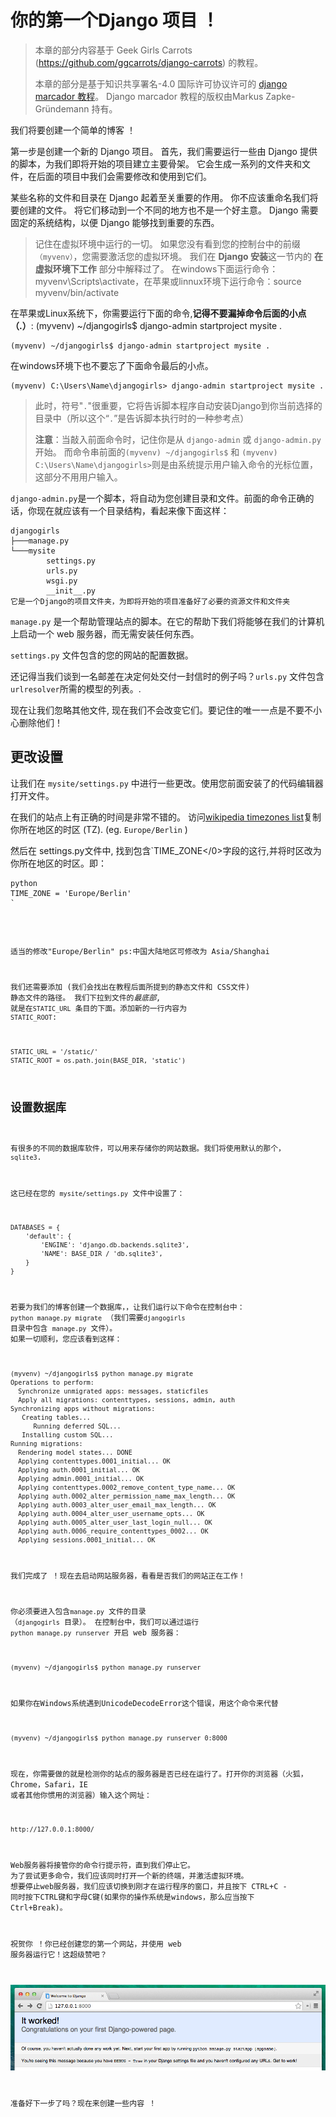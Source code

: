 # 你的第一个Django 项目 ！

> 本章的部分内容基于 Geek Girls Carrots (https://github.com/ggcarrots/django-carrots) 的教程。
> 
> 本章的部分是基于知识共享署名-4.0 国际许可协议许可的 [django marcador 教程][1]。 Django marcador 教程的版权由Markus Zapke-Gründemann 持有。

 [1]: http://django-marcador.keimlink.de/

我们将要创建一个简单的博客 ！

第一步是创建一个新的 Django 项目。 首先，我们需要运行一些由 Django 提供的脚本，为我们即将开始的项目建立主要骨架。 它会生成一系列的文件夹和文件，在后面的项目中我们会需要修改和使用到它们。

某些名称的文件和目录在 Django 起着至关重要的作用。 你不应该重命名我们将要创建的文件。 将它们移动到一个不同的地方也不是一个好主意。 Django 需要固定的系统结构，以便 Django 能够找到重要的东西。

> 记住在虚拟环境中运行的一切。 如果您没有看到您的控制台中的前缀 `（myvenv）`，您需要激活您的虚拟环境。 我们在 **Django 安装**这一节内的 **在虚拟环境下工作** 部分中解释过了。 在windows下面运行命令：myvenv\Scripts\activate，在苹果或linnux环境下运行命令：source myvenv/bin/activate

在苹果或Linux系统下，你需要运行下面的命令,**记得不要漏掉命令后面的小点（.）**: (myvenv) ~/djangogirls$ django-admin startproject mysite .

    (myvenv) ~/djangogirls$ django-admin startproject mysite .
    

在windows环境下也不要忘了下面命令最后的小点。

    (myvenv) C:\Users\Name\djangogirls> django-admin startproject mysite .
    

> 此时，符号"`.`"很重要，它将告诉脚本程序自动安装Django到你当前选择的目录中（所以这个“`.`”是告诉脚本执行时的一种参考点）
> 
> **注意**：当敲入前面命令时，记住你是从 `django-admin` 或 `django-admin.py`开始。 而命令串前面的`(myvenv) ~/djangogirls$` 和 `(myvenv) C:\Users\Name\djangogirls>`则是由系统提示用户输入命令的光标位置，这部分不用用户输入。

`django-admin.py`是一个脚本，将自动为您创建目录和文件。前面的命令正确的话，你现在就应该有一个目录结构，看起来像下面这样：

    djangogirls
    ├───manage.py
    └───mysite
            settings.py
            urls.py
            wsgi.py
            __init__.py
    它是一个Django的项目文件夹，为即将开始的项目准备好了必要的资源文件和文件夹
    

`manage.py` 是一个帮助管理站点的脚本。在它的帮助下我们将能够在我们的计算机上启动一个 web 服务器，而无需安装任何东西。

`settings.py` 文件包含的您的网站的配置数据。

还记得当我们谈到一名邮差在决定何处交付一封信时的例子吗？`urls.py` 文件包含`urlresolver`所需的模型的列表。.

现在让我们忽略其他文件, 现在我们不会改变它们。要记住的唯一一点是不要不小心删除他们！

## 更改设置

让我们在 `mysite/settings.py` 中进行一些更改。使用您前面安装了的代码编辑器打开文件。

在我们的站点上有正确的时间是非常不错的。 访问[wikipedia timezones list][2]复制你所在地区的时区 (TZ). (eg. `Europe/Berlin` )

 [2]: https://en.wikipedia.org/wiki/List_of_tz_database_time_zones

然后在 settings.py文件中, 找到包含`TIME_ZONE</0>字段的这行,并将时区改为你所在地区的时区。即：</p>

<pre><code>python
TIME_ZONE = 'Europe/Berlin'
`</pre> 
适当的修改"Europe/Berlin" ps:中国大陆地区可修改为 Asia/Shanghai

我们还需要添加 (我们会找出在教程后面所提到的静态文件和 CSS文件) 静态文件的路径。 我们下拉到文件的*最底部*, 就是在`STATIC_URL` 条目的下面。添加新的一行内容为 `STATIC_ROOT`:

    STATIC_URL = '/static/'
    STATIC_ROOT = os.path.join(BASE_DIR, 'static')
    

## 设置数据库

有很多的不同的数据库软件，可以用来存储你的网站数据。我们将使用默认的那个， `sqlite3`.

这已经在您的 `mysite/settings.py` 文件中设置了：

    DATABASES = {
        'default': {
            'ENGINE': 'django.db.backends.sqlite3',
            'NAME': BASE_DIR / 'db.sqlite3',
        }
    }
    

若要为我们的博客创建一个数据库，，让我们运行以下命令在控制台中： `python manage.py migrate` （我们需要`djangogirls` 目录中包含 `manage.py` 文件）。 如果一切顺利，您应该看到这样：

    (myvenv) ~/djangogirls$ python manage.py migrate
    Operations to perform:
      Synchronize unmigrated apps: messages, staticfiles
      Apply all migrations: contenttypes, sessions, admin, auth
    Synchronizing apps without migrations:
       Creating tables...
          Running deferred SQL...
       Installing custom SQL...
    Running migrations:
      Rendering model states... DONE
      Applying contenttypes.0001_initial... OK
      Applying auth.0001_initial... OK
      Applying admin.0001_initial... OK
      Applying contenttypes.0002_remove_content_type_name... OK
      Applying auth.0002_alter_permission_name_max_length... OK
      Applying auth.0003_alter_user_email_max_length... OK
      Applying auth.0004_alter_user_username_opts... OK
      Applying auth.0005_alter_user_last_login_null... OK
      Applying auth.0006_require_contenttypes_0002... OK
      Applying sessions.0001_initial... OK
    

我们完成了 ！现在去启动网站服务器，看看是否我们的网站正在工作！

你必须要进入包含`manage.py` 文件的目录 （`djangogirls` 目录）。 在控制台中，我们可以通过运行 `python manage.py runserver` 开启 web 服务器：

    (myvenv) ~/djangogirls$ python manage.py runserver
    

如果你在Windows系统遇到UnicodeDecodeError这个错误，用这个命令来代替

    (myvenv) ~/djangogirls$ python manage.py runserver 0:8000
    

现在，你需要做的就是检测你的站点的服务器是否已经在运行了。打开你的浏览器（火狐，Chrome，Safari，IE 或者其他你惯用的浏览器）输入这个网址：

    http://127.0.0.1:8000/
    

Web服务器将接管你的命令行提示符，直到我们停止它。 为了尝试更多命令，我们应该同时打开一个新的终端，并激活虚拟环境。 想要停止web服务器，我们应该切换到刚才在运行程序的窗口，并且按下 CTRL+C - 同时按下CTRL键和字母C键(如果你的操作系统是windows，那么应当按下 Ctrl+Break)。

祝贺你 ！你已经创建您的第一个网站，并使用 web 服务器运行它！这超级赞吧？

![它工作了！][3]

准备好下一步了吗？现在来创建一些内容 ！

 [3]: images/it_worked2.png
